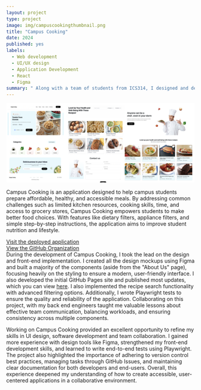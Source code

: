 ```yaml
---
layout: project
type: project
image: img/campuscookingthumbnail.png
title: "Campus Cooking"
date: 2024
published: yes
labels:
  - Web development
  - UI/UX design
  - Application Development
  - React
  - Figma
summary: " Along with a team of students from ICS314, I designed and deployed an application that helps campus students make affordable, healthy, and accessible meals using search filtering and social contribution."
---
```

<img class="img-fluid" src="../img/campuscookingheader.png">


Campus Cooking is an application designed to help campus students prepare affordable, healthy, and accessible meals. By addressing common challenges such as limited kitchen resources, cooking skills, time, and access to grocery stores, Campus Cooking empowers students to make better food choices. With features like dietary filters, appliance filters, and simple step-by-step instructions, the application aims to improve student nutrition and lifestyle.

[Visit the deployed application](https://campus-cooking.vercel.app/) <br> [View the GitHub Organization](https://github.com/Campus-Cooking)
<br>
During the development of Campus Cooking, I took the lead on the design and front-end implementation. I created all the design mockups using Figma and built a majority of the components (aside from the "About Us" page), focusing heavily on the styling to ensure a modern, user-friendly interface. I also developed the initial GitHub Pages site and published most updates, which you can view [here](https://campus-cooking.github.io/college-cooking.github.io/). I also implemented the recipe search functionality with advanced filtering options. Additionally, I wrote Playwright tests to ensure the quality and reliability of the application. 
Collaborating on this project, with my back end engineers taught me valuable lessons about effective team communication, balancing workloads, and ensuring consistency across multiple components.

Working on Campus Cooking provided an excellent opportunity to refine my skills in UI design, software development and team collaboration. I gained more experience with design tools like Figma, strengthened my front-end development skills, and learned to write end-to-end tests using Playwright. The project also highlighted the importance of adhering to version control best practices, managing tasks through GitHub Issues, and maintaining clear documentation for both developers and end-users. Overall, this experience deepened my understanding of how to create accessible, user-centered applications in a collaborative environment.
